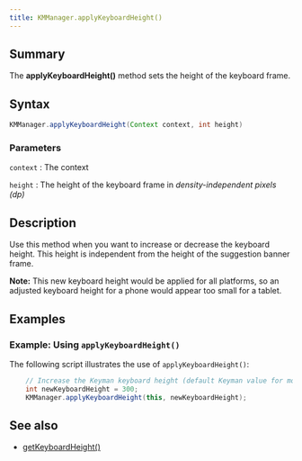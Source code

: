 ```yaml
---
title: KMManager.applyKeyboardHeight()
---
```


## Summary
The **applyKeyboardHeight()** method sets the height of the keyboard frame.

## Syntax
```java
KMManager.applyKeyboardHeight(Context context, int height)
```

### Parameters

`context`
: The context

`height`
: The height of the keyboard frame in *density-independent pixels (dp)*

## Description
Use this method when you want to increase or decrease the keyboard height. 
This height is independent from the height of the suggestion banner frame.

**Note:** This new keyboard height would be applied for all platforms, so an 
adjusted keyboard height for a phone would appear too small for a tablet.

## Examples

### Example: Using `applyKeyboardHeight()`
The following script illustrates the use of `applyKeyboardHeight()`:

```java
    // Increase the Keyman keyboard height (default Keyman value for most phones is 205dp)
    int newKeyboardHeight = 300;
    KMManager.applyKeyboardHeight(this, newKeyboardHeight);
```

## See also
* [getKeyboardHeight()](getKeyboardHeight)
